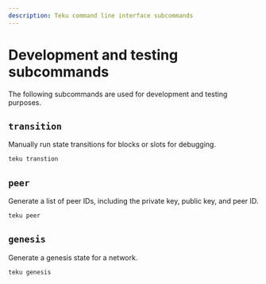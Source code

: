 ```yaml
---
description: Teku command line interface subcommands
---
```


# Development and testing subcommands

The following subcommands are used for development and testing purposes.

## `transition`

Manually run state transitions for blocks or slots for debugging.

```bash
teku transtion
```

## `peer`

Generate a list of peer IDs, including the private key, public key, and peer ID.

```bash
teku peer
```

## `genesis`

Generate a genesis state for a network.

```bash
teku genesis
```

<!-- links -->
[environment variables]: CLI-Syntax.md##teku-environment-variables
[configuration file]: ../../HowTo/Configure/Use-Configuration-File.md
